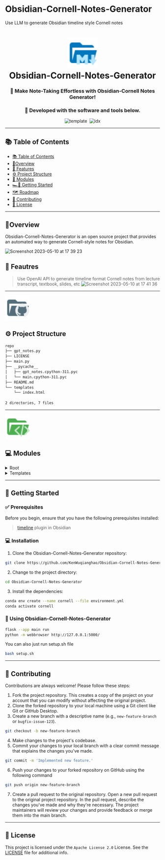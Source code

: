 # Obsidian-Cornell-Notes-Generator
Use LLM to generate Obsidian timeline style Cornell notes


<div align="center">
<h1 align="center">
<img src="https://raw.githubusercontent.com/PKief/vscode-material-icon-theme/ec559a9f6bfd399b82bb44393651661b08aaf7ba/icons/folder-markdown-open.svg" width="100" />
<br>
Obsidian-Cornell-Notes-Generator
</h1>
<h3 align="center">📍 Make Note-Taking Effortless with Obsidian-Cornell Notes Generator!</h3>
<h3 align="center">🚀 Developed with the software and tools below.</h3>
<p align="center">

<img src="https://img.shields.io/badge/Markdown-000000.svg?style=for-the-badge&logo=Markdown&logoColor=white" alt="template" />
<img src="https://img.shields.io/badge/Python-3776AB.svg?style=for-the-badge&logo=Python&logoColor=white" alt="" />
<img src="https://img.shields.io/badge/HTML5-E34F26.svg?style=for-the-badge&logo=HTML5&logoColor=white" alt="idx" />
</p>

</div>

---
## 📚 Table of Contents
- [📚 Table of Contents](#-table-of-contents)
- [📍Overview](#-introdcution)
- [🔮 Features](#-features)
- [⚙️ Project Structure](#project-structure)
- [🧩 Modules](#modules)
- [🏎💨 Getting Started](#-getting-started)
- [🗺 Roadmap](#-roadmap)
- [🤝 Contributing](#-contributing)
- [🪪 License](#-license)

---

## 📍Overview

Obsidian-Cornell-Notes-Generator is an open source project that provides an automated way to generate Cornell-style notes for Obsidian.

![Screenshot 2023-05-10 at 17 39 23](https://github.com/KenWuqianghao/Obsidian-Cornell-Notes-Generator/assets/20444505/3877425f-0d8b-467a-ad08-b2e147545ccb)

## 🔮 Feautres

> Use OpenAI API to generate timeline format Cornell notes from lecture transcript, textbook, slides, etc
![Screenshot 2023-05-10 at 17 41 36](https://github.com/KenWuqianghao/Obsidian-Cornell-Notes-Generator/assets/20444505/d0059a24-efe2-42e2-961e-1db3e1c54ac4)

---

<img src="https://raw.githubusercontent.com/PKief/vscode-material-icon-theme/ec559a9f6bfd399b82bb44393651661b08aaf7ba/icons/folder-github-open.svg" width="80" />

## ⚙️ Project Structure

```bash
repo
├── gpt_notes.py
├── LICENSE
├── main.py
├── __pycache__
│   ├── gpt_notes.cpython-311.pyc
│   └── main.cpython-311.pyc
├── README.md
└── templates
    └── index.html

2 directories, 7 files
```
---

<img src="https://raw.githubusercontent.com/PKief/vscode-material-icon-theme/ec559a9f6bfd399b82bb44393651661b08aaf7ba/icons/folder-src-open.svg" width="80" />

## 💻 Modules
<details closed><summary>Root</summary>

| File         | Summary                                                                                                                                                                                                           | Module       |
|:-------------|:------------------------------------------------------------------------------------------------------------------------------------------------------------------------------------------------------------------|:-------------|
| gpt_notes.py | This code imports the OpenAI API and dotenv library , loads the dotenv file , and sets the OpenAI API key . It then defines two functions : split_prompt ( ) which splits a text into parts and sends them to the | gpt_notes.py |
| main.py      | This code creates a Flask web application that takes in text input from a user , processes it using the generate_notes function from the gpt_notes module , and returns the processed text as a JSON response .   | main.py      |

</details>

<details closed><summary>Templates</summary>

| File       | Summary                                                                                                                                                          | Module               |
|:-----------|:-----------------------------------------------------------------------------------------------------------------------------------------------------------------|:---------------------|
| index.html | This code creates a web app using Flask that takes in text from a textarea and processes it using an AJAX call . The output is then displayed in a pre element . | templates/index.html |

</details>
<hr />

## 🚀 Getting Started

### ✅ Prerequisites

Before you begin, ensure that you have the following prerequisites installed:
> [timeline](https://github.com/Darakah/obsidian-timelines) plugin in Obsidian

### 💻 Installation

1. Clone the Obsidian-Cornell-Notes-Generator repository:
```sh
git clone https://github.com/KenWuqianghao/Obsidian-Cornell-Notes-Generator
```

2. Change to the project directory:
```sh
cd Obsidian-Cornell-Notes-Generator
```

3. Install the dependencies:
```sh
conda env create --name cornell --file environment.yml
conda activate cornell
```

### 🤖 Using Obsidian-Cornell-Notes-Generator

```sh
flask --app main run
python -m webbrowser http://127.0.0.1:5000/
```

You can also just run setup.sh file
```sh
bash setup.sh
```
---

## 🤝 Contributing
Contributions are always welcome! Please follow these steps:
1. Fork the project repository. This creates a copy of the project on your account that you can modify without affecting the original project.
2. Clone the forked repository to your local machine using a Git client like Git or GitHub Desktop.
3. Create a new branch with a descriptive name (e.g., `new-feature-branch` or `bugfix-issue-123`).
```sh
git checkout -b new-feature-branch
```
4. Make changes to the project's codebase.
5. Commit your changes to your local branch with a clear commit message that explains the changes you've made.
```sh
git commit -m 'Implemented new feature.'
```
6. Push your changes to your forked repository on GitHub using the following command
```sh
git push origin new-feature-branch
```
7. Create a pull request to the original repository.
Open a new pull request to the original project repository. In the pull request, describe the changes you've made and why they're necessary.
The project maintainers will review your changes and provide feedback or merge them into the main branch.

---

## 🪪 License

This project is licensed under the `Apache License 2.0` License. See the [LICENSE](https://docs.github.com/en/communities/setting-up-your-project-for-healthy-contributions/adding-a-license-to-a-repository) file for additional info.
